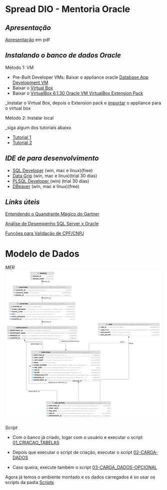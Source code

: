 # Spread DIO - Mentoria Oracle
## _Apresentação_
[Apresentação](Banco.pdf) em pdf


## _Instalando o banco de dados Oracle_

Método 1:  VM
 - Pre-Built Developer VMs: Baixar o appliance oracle [Database App Development VM](https://www.oracle.com/downloads/developer-vm/community-downloads.html)
 - Baixar o [Virtual Box](https://www.virtualbox.org)
 - Baixar o [VirtualBox 6.1.30 Oracle VM VirtualBox Extension Pack](https://download.virtualbox.org/virtualbox/6.1.30/Oracle_VM_VirtualBox_Extension_Pack-6.1.30.vbox-extpack)
 
 _Instalar o Virtual Box, depois o Extension pack e [importar](https://www.youtube.com/watch?v=axqiuZ883A8) o appliance para o virtual box

 Método 2: Instalar local
 
 _siga algum dos tutoriais abaixo
  - [Tutorial 1](https://alekciss.com/install-oracle-database-19c-on-windows/)
  - [Tutorial 2](https://www.youtube.com/watch?v=Hnpmy2kB5Mo)

## _IDE de para desenvolvimento_
 - [SQL Developer](https://www.oracle.com/database/technologies/appdev/sqldeveloper-landing.html) (win, mac e linux)(free)
 - [Data Grip](https://www.jetbrains.com/datagrip/?source=google&medium=cpc&campaign=15034927825&gclid=EAIaIQobChMIhv6lju_h9AIVCwaRCh1IJQubEAAYASAAEgK-wvD_BwE)  (win, mac e linux)(trial 30 dias)
 - [PLSQL Developer ](https://www.allroundautomations.com/products/pl-sql-developer/?gclid=EAIaIQobChMI-8GYqe_h9AIVMRXUAR3p5gv_EAAYASAAEgLSNvD_BwE) (win) (trial 30 dias)
 - [DBeaver](https://dbeaver.io) (win, mac e linux)(free)

 ## _Links úteis_
[Entendendo o Quandrante Mágico do Gartner](https://www.sepaforcorporates.com/thoughts/gartner-magic-quadrant-explained-in-about-5-minutes/)
	
[Análise de Desempenho SQL Server x Oracle](http://www.linhadecodigo.com.br/artigo/2412/analise-de-desempenho-entre-os-bancos-de-dados-sql-sever-x-oracle.aspx)

[Funções para Validação de CPF/CNPJ](https://glufke.net/oracle/viewtopic.php?t=2529)


# Modelo de Dados
_MER_
![modelo de dados](Modelo.png "Modelo")

_Script_

- Com o banco já criado, logar com o usuário e executar o script [01_CRIACAO_TABELAS](Tabelas/01_CRIACAO_TABELAS.sql)

- Depois que executar o script de criação, executar o script [02-CARGA-DADOS](Tabelas/02-CARGA-DADOS.sql)

- Caso queira, execute também o script [03-CARGA_DADOS-OPCIONAL](Tabelas/03-CARGA_DADOS-OPCIONAL.sql)


Agora já temos o ambiente montado e os dados carregados é so usar os scripts da pasta [Scripts](Scripts)



